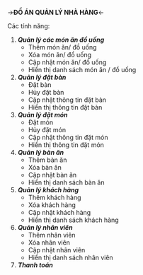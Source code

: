 ->**ĐỒ ÁN QUẢN LÝ NHÀ HÀNG**<-

Các tính năng:

1. ***Quản lý các món ăn đồ uống***
    + Thêm món ăn/ đồ uống
    + Xóa món ăn/ đồ uống
    + Cập nhật món ăn/ đồ uống
    + Hiển thị danh sách món ăn / đồ uống
2. ***Quản lý đặt bàn***
    + Đặt bàn
    + Hủy đặt bàn
    + Cập nhật thông tin đặt bàn
    + Hiển thị thông tin đặt bàn
3. ***Quản lý đặt món***
    + Đặt món
    + Hủy đặt món
    + Cập nhật thông tin đặt món
    + Hiển thị thông tin đặt món
4. ***Quản lý bàn ăn***
    + Thêm bàn ăn
    + Xóa bàn ăn
    + Cập nhật bàn ăn
    + Hiển thị danh sách bàn ăn
5. ***Quản lý khách hàng***
    + Thêm khách hàng
    + Xóa khách hàng
    + Cập nhật khách hàng
    + Hiển thị danh sách khách hàng
6. ***Quản lý nhân viên***
    + Thêm nhân viên
    + Xóa nhân viên
    + Cập nhật nhân viên
    + Hiển thị danh sách nhân viên
7. ***Thanh toán***
